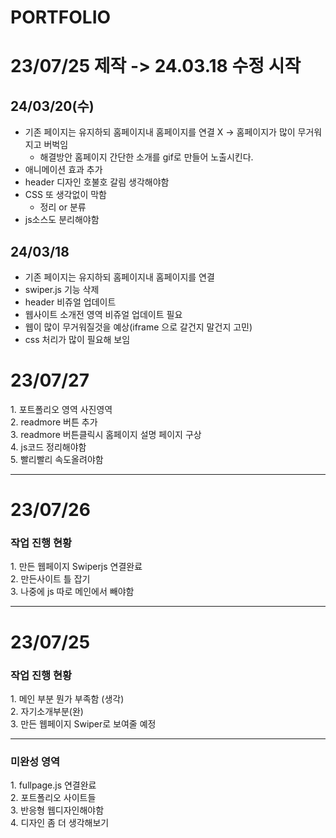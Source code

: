 # PORTFOLIO

# 23/07/25 제작 -> 24.03.18 수정 시작

<h2>24/03/20(수)</h2>

- 기존 페이지는 유지하되 홈페이지내 홈페이지를 연결 X -> 홈페이지가 많이 무거워지고 버벅임
  - 해결방안 홈페이지 간단한 소개를 gif로 만들어 노출시킨다.
- 애니메이션 효과 추가
- header 디자인 호불호 갈림 생각해야함
- CSS 또 생각없이 막함
  - 정리 or 분류
- js소스도 분리해야함

<h2>24/03/18</h2>

- 기존 페이지는 유지하되 홈페이지내 홈페이지를 연결
- swiper.js 기능 삭제
- header 비쥬얼 업데이트
- 웹사이트 소개전 영역 비쥬얼 업데이트 필요
- 웹이 많이 무거워질것을 예상(iframe 으로 갈건지 말건지 고민)
- css 처리가 많이 필요해 보임

<h1>23/07/27</h1>
1. 포트폴리오 영역 사진영역<br>
2. readmore 버튼 추가<Br>
3. readmore 버튼클릭시 홈페이지 설명 페이지 구상<Br>
4. js코드 정리해야함<br>
5. 빨리빨리 속도올려야함<br>

<hr>
<h1>23/07/26</h1>
<h3>작업 진행 현황</h3>
1. 만든 웹페이지 Swiperjs 연결완료 <Br>
2. 만든사이트 틀 잡기<br>
3. 나중에 js 따로 메인에서 빼야함
<hr>
<h1>23/07/25</h1>
<h3>작업 진행 현황</h3>
1. 메인 부분 뭔가 부족함 (생각) <br>
2. 자기소개부분(완) <br>
3. 만든 웹페이지 Swiper로 보여줄 예정
<hr>

<h3>미완성 영역</h3>
1. fullpage.js 연결완료<br>
2. 포트폴리오 사이트들 <br>
3. 반응형 웹디자인해야함<br>
4. 디자인 좀 더 생각해보기
